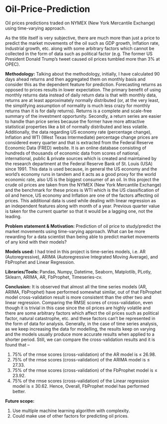 # Oil-Price-Prediction
Oil prices predictions traded on NYMEX (New York Mercantile Exchange) using time-varying approach.

As the title itself is very subjective, there are much more than just a price to predict the market
movements of the oil such as GDP growth, Inflation rate, Industrial growth, etc. along with some arbitrary
factors which cannot be collected in the form of data such as political factor (e.g. The former US President
Donald Trump’s tweet caused oil prices tumbled more than 3% at OPEC).

**Methodology:** 
Talking about the methodology, initially, I have calculated 90 days ahead returns and then aggregated
them on monthly basis and consider this as the dependent feature for prediction. Forecasting returns as
opposed to prices results in lower expectation. The primary benefit of using monthly returns data instead
of daily return data is that with monthly data, returns are at least approximately normally distributed (or,
at the very least, the simplifying assumption of normality is much less crazy for monthly returns than it is
for daily returns). Returns is a complete and scale-free summary of the investment opportunity.
Secondly, a return series are easier to handle than price series because the former have more attractive
statistical properties like a bit of normally distributed and less volatile. Additionally, the data regarding US
economy rate (percentage change), Inflation and WTI (West Texas Intermediate) percentage change
prices are considered every quarter and that is extracted from the Federal Reserve Economic Data (FRED)
website. It is an online database consisting of hundreds of thousands of economic data from scores of
national, international, public & private sources which is created and maintained by the research
department at the Federal Reserve Bank of St. Louis (USA) since 1991. This data is used because, in general
the US economy and the world’s economy runs in tandem and it acts as a good proxy for the world
economic rate, also US is the biggest consumer of an oil. In this project the crude oil prices are taken from
the NYMEX (New York Mercantile Exchange) and the benchmark for these prices is WTI which is the US
classification of oil and hence, US economy and Inflation are one of the factors affecting oil prices. This
additional data is used while dealing with linear regression as an independent features along with month
of a year. Previous quarter value is taken for the current quarter so that it would be a lagging one, not the
leading.

**Problem statement & Motivation:** 
Prediction of oil price to study/predict the market movements using time-varying approach. What can be more rewarding for
a data scientist than being able to predict market movements of any kind with their models?

**Models used:** 
I had tried in this project is time-series models, i.e. AR (Autoregressive), ARIMA (Autoregressive Integrated
Moving Average), and FbProphet and Linear Regression.

**Libraries/Tools:** 
Pandas, Numpy, Datetime, Seaborn, Matplotlib, PLotly, Sklearn, ARIMA, AR, FbProphet, Timeseries-cv.

**Conclusion:** 
It is observed that almost all the time series models (AR, ARIMA, FbProphet) have performed somewhat
similar, out of that FbProphet model cross-validation result is more consistent than the other two and
linear regression. Comparing the RMSE scores of cross-validation, even though it is trivial in this case since
the oil prices are highly volatile and there are some arbitrary factors which affect the oil prices such as
political factor, natural catastrophe, etc. and these factors can’t be represented in the form of data for
analysis. Generally, in the case of time series analysis, as we keep increasing the data for modelling, the
results keep on varying and the models usually produce more accurate results when applied to a shorter
period. Still, we can compare the cross-validation results and it is found that –
1. 75% of the rmse scores (cross-validation) of the AR model is ≤ 26.98.
2. 75% of the rmse scores (cross-validation) of the ARIMA model is ≤ 27.33.
3. 75% of the rmse scores (cross-validation) of the FbProphet model is ≤ 23.92.
4. 75% of the rmse scores (cross-validation) of the Linear regression model is ≤ 30.62.
Hence, Overall, FbProphet model has performed better.

**Future scope:** 
1. Use multiple machine learning algorithm with complexity.
2. Could make use of other factors for predicting oil prices.
